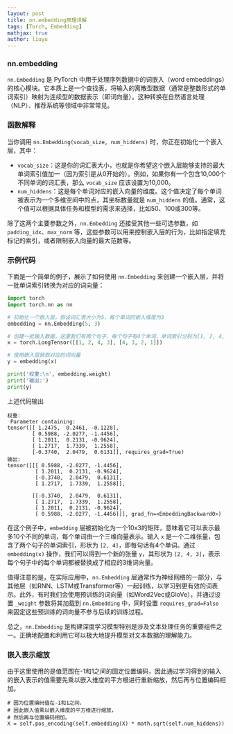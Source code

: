 ```yaml
---
layout: post
title: nn.embedding原理详解
tags: [Torch, Embedding]
mathjax: true
author: liuyu
---
```


### nn.embedding
`nn.Embedding` 是 PyTorch 中用于处理序列数据中的词嵌入（word embeddings）的核心模块。它本质上是一个查找表，将输入的离散型数据（通常是整数形式的单词索引）映射为连续型的数据表示（即词向量）。这种转换在自然语言处理（NLP）、推荐系统等领域中非常常见。

### 函数解释

当你调用 `nn.Embedding(vocab_size, num_hiddens)` 时，你正在初始化一个嵌入层，其中：

- `vocab_size`：这是你的词汇表大小，也就是你希望这个嵌入层能够支持的最大单词索引值加一（因为索引是从0开始的）。例如，如果你有一个包含10,000个不同单词的词汇表，那么 `vocab_size` 应该设置为10,000。
- `num_hiddens`：这是每个单词对应的嵌入向量的维度。这个值决定了每个单词被表示为一个多维空间中的点，其坐标数量就是 `num_hiddens` 的值。通常，这个值可以根据具体任务和模型的需求来选择，比如50、100或300等。

除了这两个主要参数之外，`nn.Embedding` 还接受其他一些可选参数，如 `padding_idx`、`max_norm` 等，这些参数可以用来控制嵌入层的行为，比如指定填充标记的索引，或者限制嵌入向量的最大范数等。

### 示例代码

下面是一个简单的例子，展示了如何使用 `nn.Embedding` 来创建一个嵌入层，并将一批单词索引转换为对应的词向量：

```python
import torch
import torch.nn as nn

# 初始化一个嵌入层，假设词汇表大小为5，每个单词的嵌入维度为3
embedding = nn.Embedding(5, 3)

# 创建一批输入数据，这里我们有两个句子，每个句子有4个单词，单词索引分别为[1, 2, 4, 3]和[4, 3, 2, 1]
x = torch.LongTensor([[1, 2, 4, 3], [4, 3, 2, 1]])

# 使用嵌入层获取对应的词向量
y = embedding(x)

print('权重:\n', embedding.weight)
print('输出:')
print(y)
```
上述代码输出
```
权重:
 Parameter containing:
tensor([[ 1.2475,  0.2461, -0.1228],
        [ 0.5988, -2.0277, -1.4456],
        [ 1.2011,  0.2131, -0.9624],
        [ 1.2717,  1.7339,  1.2558],
        [-0.3740,  2.0479,  0.6131]], requires_grad=True)
输出:
tensor([[[ 0.5988, -2.0277, -1.4456],
         [ 1.2011,  0.2131, -0.9624],
         [-0.3740,  2.0479,  0.6131],
         [ 1.2717,  1.7339,  1.2558]],

        [[-0.3740,  2.0479,  0.6131],
         [ 1.2717,  1.7339,  1.2558],
         [ 1.2011,  0.2131, -0.9624],
         [ 0.5988, -2.0277, -1.4456]]], grad_fn=<EmbeddingBackward0>)
```
在这个例子中，`embedding` 层被初始化为一个10x3的矩阵，意味着它可以表示最多10个不同的单词，每个单词由一个三维向量表示。输入 `x` 是一个二维张量，包含了两个句子的单词索引，形状为 `[2, 4]`，即每句话有4个单词。通过 `embedding(x)` 操作，我们可以得到一个新的张量 `y`，其形状为 `[2, 4, 3]`，表示每个句子中的每个单词都被替换成了相应的3维词向量。

值得注意的是，在实际应用中，`nn.Embedding` 层通常作为神经网络的一部分，与其他层（如RNN、LSTM或Transformer等）一起训练，以学习到更有效的词表示。此外，有时我们会使用预训练的词向量（如Word2Vec或GloVe），并通过设置 `_weight` 参数将其加载到 `nn.Embedding` 中，同时设置 `requires_grad=False` 来固定这些预训练的词向量不参与后续的训练过程。

总之，`nn.Embedding` 是构建深度学习模型特别是涉及文本处理任务的重要组件之一。正确地配置和利用它可以极大地提升模型对文本数据的理解能力。
### 嵌入表示缩放
由于这里使用的是值范围在-1和1之间的固定位置编码，因此通过学习得到的输入的嵌入表示的值需要先乘以嵌入维度的平方根进行重新缩放，然后再与位置编码相加。
```
# 因为位置编码值在-1和1之间，
# 因此嵌入值乘以嵌入维度的平方根进行缩放，
# 然后再与位置编码相加。
X = self.pos_encoding(self.embedding(X) * math.sqrt(self.num_hiddens))
```
